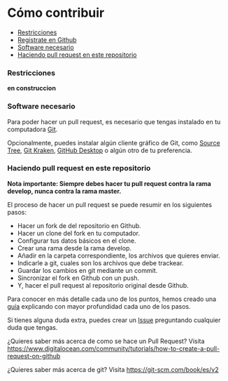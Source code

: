 
# Cómo contribuir

- [Restricciones](#restrictions)
- [Registrate en Github](/_docs/create-github-account.md)
- [Software necesario](#software)
- [Haciendo pull request en este repositorio](#make-your-pull-request)

<a name="restrictions"/>

### Restricciones 

**en construccion**

### Software necesario 

Para poder hacer un pull request, es necesario que tengas instalado en tu computadora [Git](https://git-scm.com/).

Opcionalmente, puedes instalar algún cliente gráfico de Git, como [Source Tree](https://www.sourcetreeapp.com/), [Git Kraken](https://www.gitkraken.com/), [GitHub Desktop](https://desktop.github.com/) o algún otro de tu preferencia.


<a name="make-your-pull-request"/>

### Haciendo pull request en este repositorio

**Nota importante: Siempre debes hacer tu pull request contra la rama develop, nunca contra la rama master.**

El proceso de hacer un pull request se puede resumir en los siguientes pasos:

- Hacer un fork de del repositorio en Github.
- Hacer un clone del fork en tu computador.
- Configurar tus datos básicos en el clone.
- Crear una rama desde la rama develop.
- Añadir en la carpeta correspondiente, los archivos que quieres enviar.
- Indicarle a git, cuales son los archivos que debe trackear.
- Guardar los cambios en git mediante un commit.
- Sincronizar el fork en Github con un push.
- Y, hacer el pull request al repositorio original desde Github.

Para conocer en más detalle cada uno de los puntos, hemos creado una [guía](_docs/create-pull-request.md) explicando con mayor profundidad cada uno de los pasos.

Si tienes alguna duda extra, puedes crear un [Issue](https://github.com/kevinesaa/scratch-curso-dist/issues/) preguntando cualquier duda que tengas.

¿Quieres saber más acerca de como se hace un Pull Request? Visita https://www.digitalocean.com/community/tutorials/how-to-create-a-pull-request-on-github

¿Quieres saber más acerca de git? Visita https://git-scm.com/book/es/v2
